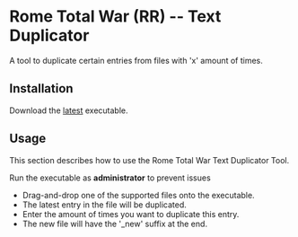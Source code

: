 # Rome Total War (RR) -- Text Duplicator
A tool to duplicate certain entries from files with 'x' amount of times.

## Installation
Download the [latest](https://github.com/Dagovax/Rome-Total-War-Tools-and-Features/blob/master/RTWTextDuplicator/Rome%20Total%20War%20(RR)%20Text%20Duplicator) executable.

## Usage
This section describes how to use the Rome Total War Text Duplicator Tool.

Run the executable as <B>administrator</B> to prevent issues

<ul>
<li>Drag-and-drop one of the supported files onto the executable.</li>
<li>The latest entry in the file will be duplicated.</li>
<li>Enter the amount of times you want to duplicate this entry.</li>
<li>The new file will have the '_new' suffix at the end.</li>
</ul>
